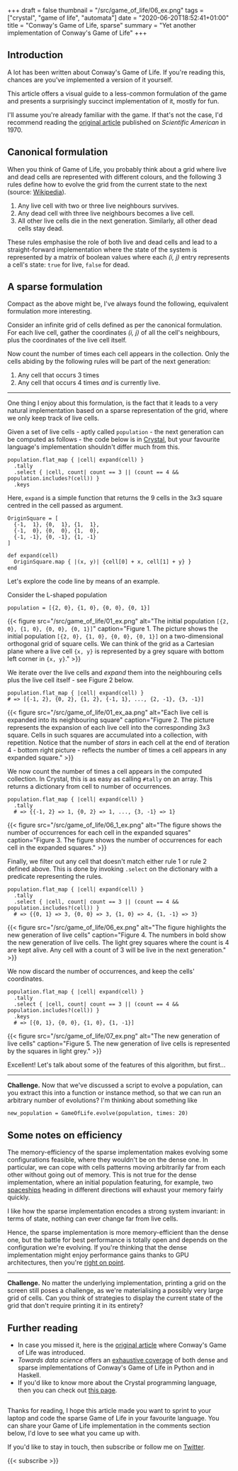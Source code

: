 +++
draft = false
thumbnail = "/src/game_of_life/06_ex.png"
tags = ["crystal", "game of life", "automata"]
date = "2020-06-20T18:52:41+01:00"
title = "Conway's Game of Life, sparse"
summary = "Yet another implementation of Conway's Game of Life"
+++

## Introduction
A lot has been written about Conway's Game of Life. If you're reading this, chances are you've implemented a version of it yourself.

This article offers a visual guide to a less-common formulation of the game and presents a surprisingly succinct implementation of it, mostly for fun.

I'll assume you're already familiar with the game. If that's not the case, I'd recommend reading the [original article](https://web.stanford.edu/class/sts145/Library/life.pdf) published on *Scientific American* in 1970.

## Canonical formulation
When you think of Game of Life, you probably think about a grid where live and dead cells are represented with different colours, and the following 3 rules define how to evolve the grid from the current state to the next (source: [Wikipedia](https://en.wikipedia.org/wiki/Conway%27s_Game_of_Life)).

1. Any live cell with two or three live neighbours survives.
1. Any dead cell with three live neighbours becomes a live cell.
1. All other live cells die in the next generation. Similarly, all other dead cells stay dead.

These rules emphasise the role of both live and dead cells and lead to a straight-forward implementation where the state of the system is represented by a matrix of boolean values where each *(i, j)* entry represents a cell's state: `true` for live, `false` for dead.

## A sparse formulation
Compact as the above might be, I've always found the following, equivalent formulation more interesting.

Consider an infinite grid of cells defined as per the canonical formulation. For each live cell, gather the coordinates *(i, j)* of all the cell's neighbours, plus the coordinates of the live cell itself.

Now count the number of times each cell appears in the collection.
Only the cells abiding by the following rules will be part of the next generation:
1. Any cell that occurs 3 times
1. Any cell that occurs 4 times *and* is currently live.

***

One thing I enjoy about this formulation, is the fact that it leads to a very natural implementation based on a sparse representation of the grid, where we only keep track of live cells.

Given a set of live cells - aptly called `population` - the next generation can be computed as follows - the code below is in [Crystal](https://crystal-lang.org/), but your favourite language's implementation shouldn't differ much from this.

```crystal
population.flat_map { |cell| expand(cell) }
  .tally
  .select { |cell, count| count == 3 || (count == 4 && population.includes?(cell)) }
  .keys
```

Here, `expand` is a simple function that returns the 9 cells in the 3x3 square centred in the cell passed as argument.

```crystal
OriginSquare = [
  {-1,  1}, {0,  1}, {1,  1},
  {-1,  0}, {0,  0}, {1,  0},
  {-1, -1}, {0, -1}, {1, -1}
]

def expand(cell)
  OriginSquare.map { |(x, y)| {cell[0] + x, cell[1] + y} }
end
```

Let's explore the code line by means of an example.

Consider the L-shaped population
```crystal
population = [{2, 0}, {1, 0}, {0, 0}, {0, 1}]
```

{{< figure src="/src/game_of_life/01_ex.png" alt="The initial population `[{2, 0}, {1, 0}, {0, 0}, {0, 1}]`" caption="Figure 1. The picture shows the initial population `[{2, 0}, {1, 0}, {0, 0}, {0, 1}]` on a two-dimensional orthogonal grid of square cells. We can think of the grid as a Cartesian plane where a live cell `{x, y}` is represented by a grey square with bottom left corner in `{x, y}`." >}}

We iterate over the live cells and *expand* them into the neighbouring cells plus the live cell itself - see Figure 2 below.
```crystal
population.flat_map { |cell| expand(cell) }
# => [{-1, 2}, {0, 2}, {1, 2}, {-1, 1}, ..., {2, -1}, {3, -1}]
```

{{< figure src="/src/game_of_life/01_ex_aa.png" alt="Each live cell is expanded into its neighbouring square" caption="Figure 2. The picture represents the expansion of each live cell into the corresponding 3x3 square. Cells in such squares are accumulated into a collection, with repetition. Notice that the number of *stars* in each cell at the end of iteration 4 - bottom right picture - reflects the number of times a cell appears in any expanded square." >}}

We now count the number of times a cell appears in the computed collection. In Crystal, this is as easy as calling `#tally` on an array. This returns a dictionary from cell to number of occurrences.

```crystal
population.flat_map { |cell| expand(cell) }
  .tally
  # => {{-1, 2} => 1, {0, 2} => 1, ..., {3, -1} => 1}
```

{{< figure src="/src/game_of_life/06_1_ex.png" alt="The figure shows the number of occurrences for each cell in the expanded squares" caption="Figure 3. The figure shows the number of occurrences for each cell in the expanded squares." >}}

Finally, we filter out any cell that doesn't match either rule 1 or rule 2 defined above. This is done by invoking `.select` on the dictionary with a predicate representing the rules.

```crystal
population.flat_map { |cell| expand(cell) }
  .tally
  .select { |cell, count| count == 3 || (count == 4 && population.includes?(cell)) }
  # => {{0, 1} => 3, {0, 0} => 3, {1, 0} => 4, {1, -1} => 3}
```

{{< figure src="/src/game_of_life/06_ex.png" alt="The figure highlights the new generation of live cells" caption="Figure 4. The numbers in bold show the new generation of live cells. The light grey squares where the count is 4 are kept alive. Any cell with a count of 3 will be live in the next generation." >}}

We now discard the number of occurrences, and keep the cells' coordinates.

```crystal
population.flat_map { |cell| expand(cell) }
  .tally
  .select { |cell, count| count == 3 || (count == 4 && population.includes?(cell)) }
  .keys
  # => [{0, 1}, {0, 0}, {1, 0}, {1, -1}]
```

{{< figure src="/src/game_of_life/07_ex.png" alt="The new generation of live cells" caption="Figure 5. The new generation of live cells is represented by the squares in light grey." >}}

Excellent! Let's talk about some of the features of this algorithm, but first...

***

**Challenge.** Now that we've discussed a script to evolve a population, can you extract this into a function or instance method, so that we can run an arbitrary number of evolutions? I'm thinking about something like
```crystal
new_population = GameOfLife.evolve(population, times: 20)
```

## Some notes on efficiency
The memory-efficiency of the sparse implementation makes evolving some configurations feasible, where they wouldn't be on the dense one. In particular, we can cope with cells patterns moving arbitrarily far from each other without going out of memory. This is not true for the dense implementation, where an initial population featuring, for example, two [spaceships](https://en.wikipedia.org/wiki/Spaceship_(cellular_automaton)) heading in different directions will exhaust your memory fairly quickly.

I like how the sparse implementation encodes a strong system invariant: in terms of state, nothing can ever change far from live cells.

Hence, the sparse implementation is more memory-efficient than the dense one, but the battle for best performance is totally open and depends on the configuration we're evolving. If you're thinking that the dense implementation might enjoy performance gains thanks to GPU architectures, then you're [right on point](https://www.google.com/search?q=gpu+game+of+life).

***

**Challenge.** No matter the underlying implementation, printing a grid on the screen still poses a challenge, as we're materialising a possibly very large grid of cells. Can you think of strategies to display the current state of the grid that don't require printing it in its entirety?

## Further reading
* In case you missed it, here is the [original article](https://web.stanford.edu/class/sts145/Library/life.pdf) where Conway's Game of Life was introduced.
* *Towards data science* offers an [exhaustive coverage]((https://towardsdatascience.com/from-scratch-the-game-of-life-161430453ee3)) of both dense and sparse implementations of Conway's Game of Life in Python and in Haskell.
* If you'd like to know more about the Crystal programming language, then you can check out [this page](https://crystal-lang.org/).

##

Thanks for reading, I hope this article made you want to sprint to your laptop and code the sparse Game of Life in your favourite language. You can share your Game of Life implementation in the comments section below, I'd love to see what you came up with.

If you'd like to stay in touch, then subscribe or follow me on [Twitter](https://twitter.com/lbarasti).

{{< subscribe >}}